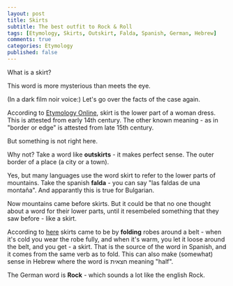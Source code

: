 ```yaml
---
layout: post
title: Skirts
subtitle: The best outfit to Rock & Roll
tags: [Etymology, Skirts, Outskirt, Falda, Spanish, German, Hebrew]
comments: true
categories: Etymology
published: false
---
```


What is a skirt? 

This word is more mysterious than meets the eye. 

(In a dark film noir voice:) Let's go over the facts of the case again. 

According to [Etymology Online](https://www.etymonline.com/word/skirt), skirt is the lower part of a woman dress. This is attested from early 14th century. The other known meaning - as in "border or edge" is attested from late 15th century.

But something is not right here.

Why not? Take a word like **outskirts** - it makes perfect sense. The outer border of a place (a city or a town).

Yes, but many languages use the word skirt to refer to the lower parts of mountains. Take the spanish **falda** - you can say "las faldas de una montaña". And apparantly this is true for Bulgarian. 

Now mountains came before skirts. But it could be that no one thought about a word for their lower parts, until it resembeled something that they saw before - like a skirt. 

According to [here](http://etimologias.dechile.net/?falda) skirts came to be by **folding** robes around a belt - when it's cold you wear the robe fully, and when it's warm, you let it loose around the belt, and you get - a skirt. That is the source of the word in Spanish, and it comes from the same verb as to fold. This can also make (somewhat) sense in Hebrew where the word is חצאית meaning "half".

The German word is **Rock** - which sounds a lot like the english Rock. 